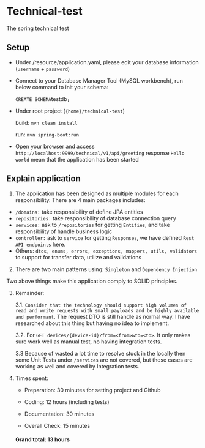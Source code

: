 # Technical-test
The spring technical test

## Setup

- Under /resource/application.yaml, please edit your database information (```username``` + ```password```)
  

- Connect to your Database Manager Tool (MySQL workbench), run below command to init your schema:
  
    `
        CREATE SCHEMA `testdb`;
    `
  

- Under root project (`{home}/technical-test`)
  
  build: `mvn clean install`

  run: `mvn spring-boot:run`


- Open your browser and access `http://localhost:9999/technical/v1/api/greeting` response `Hello world` mean that the application has been started

## Explain application

1. The application has been designed as multiple modules for each responsibility. There are 4 main packages includes:
    
+ `/domains:` take responsibility of define JPA entities
+ `repositories:` take responsibility of database connection query
+ `services:` ask to `/repositories` for getting `Entities`, and take responsibility of handle business logic
+ `controller:` ask to `service` for getting `Responses`, we have defined `Rest API endpoints` here.
+ Others: `dtos, enums, errors, exceptions, mappers, utils, validators` to support for transfer data, utilize and validations

2. There are two main patterns using: `Singleton` and `Dependency Injection`

Two above things make this application  comply to SOLID principles.

3. Remainder:

    3.1. `Consider that the technology should support high volumes of read and write requests with small payloads and
   be highly available and performant`.
   The request DTO is still handle as normal way. I have researched about this thing but having no idea to implement.
   
    3.2. For `GET devices/{device-id}?from=<from>&to=<to>`. It only makes sure work well as manual test, no having integration tests.

    3.3 Because of wasted a lot time to resolve stuck in the locally then some Unit Tests under `/services` are not covered, but these cases are working as well and covered by Integration tests.

4. Times spent:
   
   - Preparation: 30 minutes for setting project and Github
   
   - Coding: 12 hours (including tests)
   
   - Documentation: 30 minutes
   
   - Overall Check: 15 minutes
   
   #### Grand total: 13 hours

